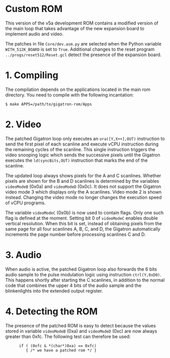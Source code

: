 # Custom ROM 

This version of the v5a development ROM contains a modified version of
the main loop that takes advantage of the new expansion board to
implement audio and video.

The patches in file `Core/dev.asm.py` are selected when the
Python variable `WITH_512K_BOARD` is set to `True`.
Additional changes to the reset program `../progs/reset512/Reset.gcl`
detect the presence of the expansion board.


# 1. Compiling

The compilation depends on the applications located in the main rom directory.
You need to compile with the following incantation:
```
$ make APPS=/path/to/gigatron-rom/Apps
```

# 2. Video

The patched Gigatron loop only executes an `ora([Y,X++],OUT)` instruction
to send the first pixel of each scanline and execute vCPU instruction
during the remaining cycles of the scanline. This single instruction
triggers the video snooping logic which sends the successive pixels
until the Gigatron executes the `ld(syncBits,OUT)` instruction that
marks the end of the scanline.

The updated loop always shows pixels for the A and C scanlines.
Whether pixels are shown for the B and D scanlines is determined by
the variables `videoModeB` (0x0a) and `videoModeD` (0x0c). It does not
support the Gigatron video mode 3 which displays only the A scanlines.
Video mode 2 is shown instead. Changing the video mode no longer
changes the execution speed of vCPU programs.

The variable `videoModeC` (0x0b) is now used to contain flags. Only
one such flag is defined at the moment. Setting bit 0 of `videoModeC`
enables double vertical resolution. When this bit is set, instead of
obtaining pixels from the same page for all four scanlines A, B, C,
and D, the Gigatron automatically increments the page number before
processing scanlines C and D.


# 3. Audio

When audio is active, the patched Gigatron loop also forwards 
the 6 bits audio sample to the pulse modulation logic
using instruction `ctrl(Y,0xD0)`. This happens shortly
after starting the C scanlines, in addition to the normal
code that combines the upper 4 bits of the audio sample
and the blinkenlights into the extended output register.


# 4. Detecting the ROM

The presence of the patched ROM is easy to detect because the values
stored in variable `videoModeB` (0xa) and `videoModeD` (0xc) are now
always greater than 0xfc.  The following test can therefore be used:
```
      if ( (0xfc & *(char*)0xa) == 0xfc)
         { /* we have a patched rom */ }
```

